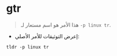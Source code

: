 # gtr

> هذا الأمر هو اسم مستعار لـ `-p linux tr`.

- إعرض التوثيقات للأمر الأصلي:

`tldr -p linux tr`
